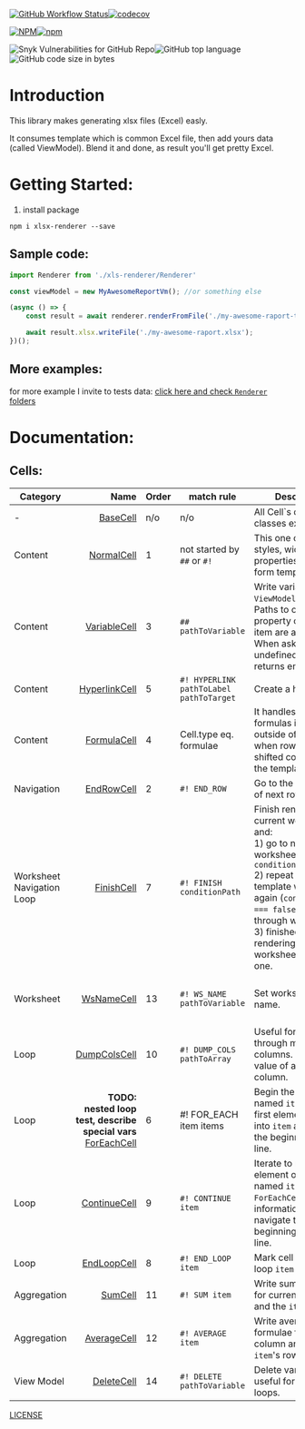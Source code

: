 [![GitHub Workflow Status](https://img.shields.io/github/workflow/status/siemienik/xlsx-renderer/lint-build-test)](https://github.com/Siemienik/xlsx-renderer/actions)[![codecov](https://codecov.io/gh/Siemienik/xlsx-renderer/branch/master/graph/badge.svg)](https://codecov.io/gh/Siemienik/xlsx-renderer)

[![NPM](https://img.shields.io/npm/l/xlsx-renderer)![npm](https://img.shields.io/npm/v/xlsx-renderer)](https://www.npmjs.com/package/xlsx-renderer)

![Snyk Vulnerabilities for GitHub Repo](https://img.shields.io/snyk/vulnerabilities/github/siemienik/xlsx-renderer)![GitHub top language](https://img.shields.io/github/languages/top/siemienik/xlsx-renderer)![GitHub code size in bytes](https://img.shields.io/github/languages/code-size/siemienik/xlsx-renderer)

# Introduction

This library makes generating xlsx files (Excel) easly. 

It consumes template which is common Excel file, then add yours data (called ViewModel). Blend it and done, as result you'll get pretty Excel.

# Getting Started:

1. install package

```
npm i xlsx-renderer --save
```

## Sample code:

```javascript
import Renderer from './xls-renderer/Renderer'

const viewModel = new MyAwesomeReportVm(); //or something else

(async () => {
    const result = await renderer.renderFromFile('./my-awesome-raport-template.xlsx', viewModel);

    await result.xlsx.writeFile('./my-awesome-raport.xlsx');
})();
```

## More examples:

for more example I invite to tests data: [click here and check `Renderer` folders](./tests/integration/data)

# Documentation:

## Cells:

| Category | Name | Order | match rule | Description | More info |
|----------|-----:|-------|--------|-------------|:---------|
| - | [BaseCell](./src/cell/BaseCell.ts) | n/o | n/o | All Cell\`s definition classes extend it. | **abstract** |
| Content | [NormalCell](./src/cell/NormalCell.ts) | 1 | not started by `##` or `#!` | This one copy all styles, width, properties and value form template.  | **default** |
| Content | [VariableCell](./src/cell/VariableCell.ts) | 3 | `## pathToVariable ` | Write variable from `ViewModel`. <br/> Paths to object's property or array item are allowed.<br/> When asking about undefined variable it returns empty string. | **Paths examples:** <br/> `simplePath` <br/> `someObject.property` <br/> `array.0.field` <br/> `items.1.path.to.object.prop`|
| Content | [HyperlinkCell](./src/cell/HyperlinkCell.ts) | 5 | `#! HYPERLINK pathToLabel pathToTarget` | Create a hyperlink. | *Paths resolve exactly same as VariableCell* |
| Content | [FormulaCell](./src/cell/FormulaCell.ts) | 4 | Cell.type eq. formulae | It handles correctly formulas inside and outside of loops - when rows were shifted compared to the template. | *It is used automatically when formulae from the template being rendered* <br/> [Example](./tests/integration/data/Renderer010-ForEach-Formula/)|
| Navigation | [EndRowCell](./src/cell/EndRowCell.ts) | 2 | `#! END_ROW` | Go to the beginning of next row |  |
| Worksheet<br/>Navigation<br/>Loop | [FinishCell](./src/cell/FinishCell.ts) | 7 | `#! FINISH conditionPath` | Finish rendering for current worksheet and: <br/> 1) go to next worksheet if `conditionPath===true`<br/> 2) repeat this template worksheet again (`conditionPath === false`) - looping through worksheets <br/> 3) finished whole rendering when this worksheet is the last one.   | **Examples:**<br/> `#! FINISHED ` or `#! FINISHED itemFromLoop.__iterated` |
| Worksheet | [WsNameCell](./src/cell/WsNameCell.ts) | 13 | `#! WS_NAME pathToVariable` | Set worksheet's name.  | **Examples:** <br/> `#! WS_NAME worksheetName` <br/> `#! WS_NAME item.title` <br/> `#! WS_NAME translatedNames.0` |
| Loop | [DumpColsCell](./src/cell/DumpColsCell.ts) | 10 | `#! DUMP_COLS pathToArray` | Useful for writing through multiple columns. It put each value of array to next column. | [Example](./tests/integration/data/Renderer011-DumpCols/) |
| Loop | **TODO: nested loop test, describe special vars** [ForEachCell](./src/cell/ForEachCell.ts) | 6 | #! FOR_EACH item items | Begin the loop named `item`, set the first element of `items` into `item` and go to the beginning of next line.| Connected to: `ContinueCell`, `EndLoopCell`, `DeleteCell`, `FinishedCell`, `SumCell`, `AverageCell`. |
| Loop | [ContinueCell](./src/cell/ContinueCell.ts) | 9 | `#! CONTINUE item` | Iterate to next element of loop named `item` (check `ForEachCell` for more information) and navigate to the beginning of new line. | |
| Loop | [EndLoopCell](./src/cell/EndLoopCell.ts) | 8 | `#! END_LOOP item` | Mark cell when the loop `item` finished. | |
| Aggregation| [SumCell](./src/cell/SumCell.ts) | 11 | `#! SUM item` | Write sum formulae for current column and the `item`'s rows.  | [Example](./tests/integration/data/Renderer007-ForEach-Sum/) |
| Aggregation | [AverageCell](./src/cell/AverageCell.ts) | 12 | `#! AVERAGE item` | Write average formulae for current column and the `item`'s rows.  | [Example](./tests/integration/data/Renderer009-ForEach-Average/) |
| View Model | [DeleteCell](./src/cell/DeleteCell.ts) | 14 | `#! DELETE pathToVariable` | Delete variable, useful for nested loops.|  [Example](./tests/integration/data/Renderer009-ForEach-Average/)  |

[LICENSE](LICENSE)
